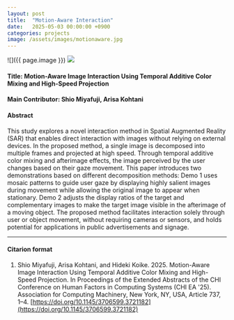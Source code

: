 ```yaml
---
layout: post
title:  "Motion-Aware Interaction"
date:   2025-05-03 00:00:00 +0900
categories: projects
image: /assets/images/motionaware.jpg
---
```


![]({{ page.image }})
![](/assets/images/motionaware.jpg)

#### Title: Motion-Aware Image Interaction Using Temporal Additive Color Mixing and High-Speed Projection

#### Main Contributor: Shio Miyafuji, Arisa Kohtani

#### Abstract
This study explores a novel interaction method in Spatial Augmented Reality (SAR) that enables direct interaction with images without relying on external devices. In the proposed method, a single image is decomposed into multiple frames and projected at high speed. Through temporal additive color mixing and afterimage effects, the image perceived by the user changes based on their gaze movement. This paper introduces two demonstrations based on different decomposition methods: Demo 1 uses mosaic patterns to guide user gaze by displaying highly salient images during movement while allowing the original image to appear when stationary. Demo 2 adjusts the display ratios of the target and complementary images to make the target image visible in the afterimage of a moving object. The proposed method facilitates interaction solely through user or object movement, without requiring cameras or sensors, and holds potential for applications in public advertisements and signage.

***

#### Citarion format
1. Shio Miyafuji, Arisa Kohtani, and Hideki Koike. 2025. Motion-Aware Image Interaction Using Temporal Additive Color Mixing and High-Speed Projection. In Proceedings of the Extended Abstracts of the CHI Conference on Human Factors in Computing Systems (CHI EA '25). Association for Computing Machinery, New York, NY, USA, Article 737, 1–4. [https://doi.org/10.1145/3706599.3721182](https://doi.org/10.1145/3706599.3721182)


